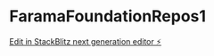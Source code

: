 # FaramaFoundationRepos1

[Edit in StackBlitz next generation editor ⚡️](https://stackblitz.com/~/github.com/drzo/FaramaFoundationRepos1)
